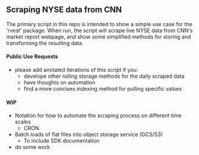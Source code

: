 ## Scraping NYSE data from CNN ##

The primary script in this repo is intended to show a simple use case for the 'rvest' package. When run, the script will scrape live NYSE data from CNN's market report webpage, and show some simplified methods for storing and transforming the resulting data.

#### Public Use Requests
  * please add anotated iterations of this script if you:
      * develope other rolling storage methods for the daily scraped data
      * have thoughts on automation
      * find a more concises indexing method for pulling specific values
      
#### WIP
  * Notation for how to automate the scraping process on different time scales
      * CRON
  * Batch loads of flat files into object storage service (GCS/S3)
      * To include SDK documentation
  * do some work